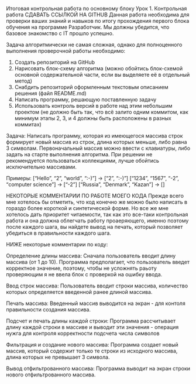 Итоговая контрольная работа по основному блоку
Урок 1. Контрольная работа
СДАВАТЬ ССЫЛКОЙ НА GITHUB
Данная работа необходима для проверки ваших знаний и навыков по итогу прохождения первого блока обучения на программе Разработчик. Мы должны убедится, что базовое знакомство с IT прошло успешно.

Задача алгоритмически не самая сложная, однако для полноценного выполнения проверочной работы необходимо:

1. Создать репозиторий на GitHub
2. Нарисовать блок-схему алгоритма (можно обойтись блок-схемой основной содержательной части, если вы выделяете её в отдельный метод)
3. Снабдить репозиторий оформленным текстовым описанием решения (файл README.md)
4. Написать программу, решающую поставленную задачу
5. Использовать контроль версий в работе над этим небольшим проектом (не должно быть так, что всё залито одним коммитом, как минимум этапы 2, 3, и 4 должны быть расположены в разных коммитах)

Задача: Написать программу, которая из имеющегося массива строк формирует новый массив из строк, длина которых меньше, либо равна 3 символам. Первоначальный массив можно ввести с клавиатуры, либо задать на старте выполнения алгоритма. При решении не рекомендуется пользоваться коллекциями, лучше обойтись исключительно массивами.

Примеры:
[“Hello”, “2”, “world”, “:-)”] → [“2”, “:-)”]
[“1234”, “1567”, “-2”, “computer science”] → [“-2”]
[“Russia”, “Denmark”, “Kazan”] → []


НЕКОТОРЫЕ КОММЕНТАРИИ ПО РАБОТЕ МОЕГО КОДА
Прежде всего мне хотелось бы отметить, что код конечно же можно было написать в гораздо более короткой и синтетической форме.
Но все же мне хотелось дать приоритет читаемости, так как это все-таки контрольная работа и она должна облегчать работу проаеряющего,
именно поэтому после каждого шага, вы найдете вывод на печать, который позволяет убедиться в правильности каждого шага.

НИЖЕ некоторые комментарии по коду:

Определение длины массива: Сначала пользователь вводит длину массива (от 1 до 10). Программа предполагает, что пользователь введет корректное значение, поэтому, чтобы не усложнять раьоту проверяющим я не ввела блок с проверкой на ошибку ввода.

Ввод строк массива: Пользователь вводит строки массива, количество которых определяется введенной ранее длиной массива.

Печать массива: Введенный массив выводится на экран - для контоля правильности создания массива.

Подсчет и печать длины каждой строки: Программа рассчитывает длину каждой строки в массиве и выводит эти значения - операция нужга для контроля корректности подсчета числа символов

Фильтрация и создание нового массива: Программа создает новый массив, который содержит только те строки из исходного массива, длина которых не превышает 3 символа.

Вывод отфильтрованного массива: Программа выводит на экран строки нового отфильтрованного массива.


